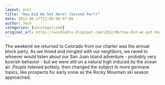 ```yaml
---
layout: post
title: "How Did We Get Here? (Second Part)"
date: 2012-06-27T12:00:00-07:00
author: Jack
categories: [uncategorized]
original_url: https://windleblo.blogspot.com/2012/06/how-did-we-get-here-second-part.html
---
```


The weekend we returned to Colorado from our charter was the annual block party. As we mixed and mingled with our neighbors, we raved to whoever would listen about our San Juan Island adventure - probably very boorish behavior - but we were still on a natural high induced by the ocean air. People listened politely, then changed the subject to more germane topics, like prospects for early snow as the Rocky Mountain ski season approached.
